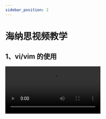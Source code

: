 ```yaml
---
sidebar_position: 2
---
```


# 海纳思视频教学

## 1、vi/vim 的使用

<video src="H:\project\hinas\doc\docs\tutorial-extras\video\vi_vim.mp4"></video>